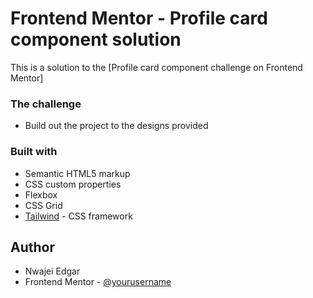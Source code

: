 # Frontend Mentor - Profile card component solution

This is a solution to the [Profile card component challenge on Frontend Mentor]

### The challenge

- Build out the project to the designs provided



### Built with

- Semantic HTML5 markup
- CSS custom properties
- Flexbox
- CSS Grid
- [Tailwind](https://tailwindcss.com/) - CSS framework


## Author

- Nwajei Edgar
- Frontend Mentor - [@yourusername](https://www.frontendmentor.io/profile/Otakuwind)
